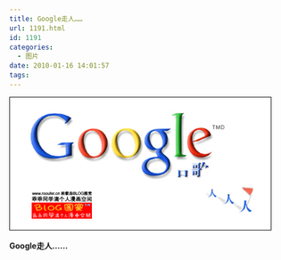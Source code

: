 ```yaml
---
title: Google走人……
url: 1191.html
id: 1191
categories:
  - 图片
date: 2010-01-16 14:01:57
tags:
---
```


![](/images/attachments/month_1001/j20101161410.jpg)  

**Google走人……**